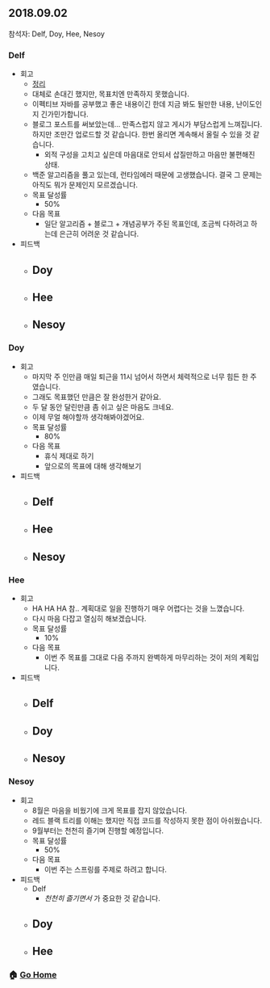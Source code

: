 ## 2018.09.02
참석자: Delf, Doy, Hee, Nesoy

### Delf
- 회고
  - [정리](https://github.com/T-WWL/WWL/blob/master/delf/contents/Summary_20180902.md)
  - 대체로 손대긴 했지만, 목표치엔 만족하지 못했습니다.
  - 이펙티브 자바를 공부했고 좋은 내용이긴 한데 지금 봐도 될만한 내용, 난이도인지 긴가민가합니다.
  - 블로그 포스트를 써보았는데... 만족스럽지 않고 게시가 부담스럽게 느껴집니다. 하지만 조만간 업로드할 것 같습니다. 한번 올리면 계속해서 올릴 수 있을 것 같습니다.
    - 외적 구성을 고치고 싶은데 마음대로 안되서 삽질만하고 마음만 불편해진 상태.
  - 백준 알고리즘을 풀고 있는데, 런타임에러 때문에 고생했습니다. 결국 그 문제는 아직도 뭐가 문제인지 모르겠습니다.
  - 목표 달성률
    - 50%
  - 다음 목표
    - 일단 알고리즘 + 블로그 + 개념공부가 주된 목표인데, 조금씩 다하려고 하는데 은근히 어려운 것 같습니다.
- 피드백
  - Doy
    -
  - Hee
    -
  - Nesoy
    -

### Doy
- 회고
  - 마지막 주 인만큼 매일 퇴근을 11시 넘어서 하면서 체력적으로 너무 힘든 한 주였습니다.
  - 그래도 목표했던 만큼은 잘 완성한거 같아요.
  - 두 달 동안 달린만큼 좀 쉬고 싶은 마음도 크네요.
  - 이제 무얼 해야할까 생각해봐야겠어요.
  - 목표 달성률
    - 80%
  - 다음 목표
    - 휴식 제대로 하기
    - 앞으로의 목표에 대해 생각해보기
- 피드백
  - Delf
    -
  - Hee
    -
  - Nesoy
    -

### Hee
- 회고
  - HA HA HA 참.. 계획대로 일을 진행하기 매우 어렵다는 것을 느꼈습니다.
  - 다시 마음 다잡고 열심히 해보겠습니다.
  - 목표 달성률
    - 10%
  - 다음 목표
    - 이번 주 목표를 그대로 다음 주까지 완벽하게 마무리하는 것이 저의 계획입니다.
- 피드백
  - Delf
    - 
  - Doy
    -
  - Nesoy
    -

### Nesoy
- 회고
  - 8월은 마음을 비웠기에 크게 목표를 잡지 않았습니다.
  - 레드 블랙 트리를 이해는 했지만 직접 코드를 작성하지 못한 점이 아쉬웠습니다.
  - 9월부터는 천천히 즐기며 진행할 예정입니다.
  - 목표 달성률
    - 50%
  - 다음 목표
    - 이번 주는 스프링를 주제로 하려고 합니다.
- 피드백
  - Delf
    - *천천히 즐기면서* 가 중요한 것 같습니다.
  - Doy
    -
  - Hee
    -

### :house: [Go Home](https://github.com/T-WWL/WWL)
